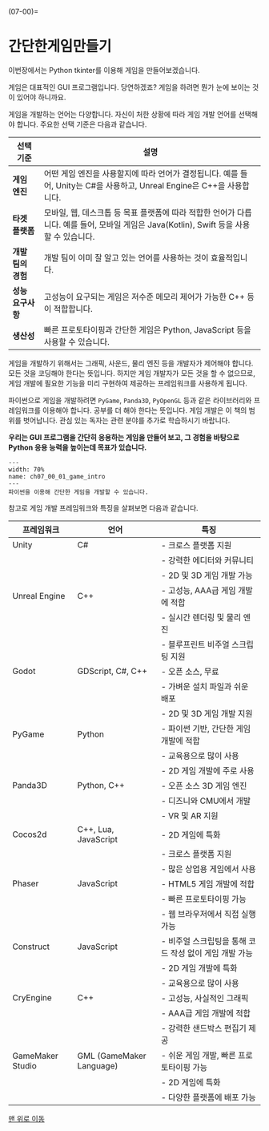 (07-00)=
# 간단한게임만들기

이번장에서는 Python tkinter를 이용해 게임을 만들어보겠습니다.

게임은 대표적인 GUI 프로그램입니다. 당연하겠죠? 게임을 하려면 뭔가 눈에 보이는 것이 있어야 하니까요.

게임을 개발하는 언어는 다양합니다. 자신이 처한 상황에 따라 게임 개발 언어를 선택해야 합니다. 주요한 선택 기준은 다음과 같습니다.


| 선택 기준| 설명|
|---------|-----|
| **게임 엔진**| 어떤 게임 엔진을 사용할지에 따라 언어가 결정됩니다. 예를 들어, Unity는 C#을 사용하고, Unreal Engine은 C++을 사용합니다.|
| **타겟 플랫폼**| 모바일, 웹, 데스크톱 등 목표 플랫폼에 따라 적합한 언어가 다릅니다. 예를 들어, 모바일 게임은 Java(Kotlin), Swift 등을 사용할 수 있습니다.|
| **개발 팀의 경험**| 개발 팀이 이미 잘 알고 있는 언어를 사용하는 것이 효율적입니다.|
| **성능 요구사항**| 고성능이 요구되는 게임은 저수준 메모리 제어가 가능한 C++ 등이 적합합니다.|
| **생산성**| 빠른 프로토타이핑과 간단한 게임은 Python, JavaScript 등을 사용할 수 있습니다.|

게임을 개발하기 위해서는  그래픽, 사운드, 물리 엔진 등을 개발자가 제어해야 합니다. 모든 것을 코딩해야 한다는 뜻입니다. 하지만 게임 개발자가 모든 것을 할 수 없으므로, 게임 개발에 필요한 기능을 미리 구현하여 제공하는 프레임워크를 사용하게 됩니다.

파이썬으로 게임을 개발하려면 `PyGame`, `Panda3D`, `PyOpenGL` 등과 같은 라이브러리와 프레임워크를 이용해야 합니다. 공부를 더 해야 한다는 뜻입니다. 게임 개발은 이 책의 범위를 벗어납니다. 관심 있는 독자는 관련 분야를 추가로 학습하시기 바랍니다.

**우리는 GUI 프로그램을 간단히 응용하는 게임을 만들어 보고, 그 경험을 바탕으로 Python 응용 능력을 높이는데 목표가 있습니다.**

```{figure} ../imgs/chap_07/ch07_00_01_game_intro.webp
---
width: 70%
name: ch07_00_01_game_intro
---
파이썬을 이용해 간단한 게임을 개발할 수 있습니다.
```

참고로 게임 개발 프레임워크와 특징을 살펴보면 다음과 같습니다.

| 프레임워크| 언어| 특징|
|-|-|-|
| Unity| C#| - 크로스 플랫폼 지원|
||| - 강력한 에디터와 커뮤니티|
||| - 2D 및 3D 게임 개발 가능|
| Unreal Engine| C++| - 고성능, AAA급 게임 개발에 적합|
||| - 실시간 렌더링 및 물리 엔진|
||| - 블루프린트 비주얼 스크립팅 지원|
| Godot| GDScript, C#, C++| - 오픈 소스, 무료|
||| - 가벼운 설치 파일과 쉬운 배포|
||| - 2D 및 3D 게임 개발 지원|
|PyGame| Python| - 파이썬 기반, 간단한 게임 개발에 적합|
||| - 교육용으로 많이 사용|
||| - 2D 게임 개발에 주로 사용|
| Panda3D| Python, C++| - 오픈 소스 3D 게임 엔진|
||| - 디즈니와 CMU에서 개발|
||| - VR 및 AR 지원|
| Cocos2d| C++, Lua, JavaScript| - 2D 게임에 특화|
||| - 크로스 플랫폼 지원|
||| - 많은 상업용 게임에서 사용|
| Phaser| JavaScript| - HTML5 게임 개발에 적합|
||| - 빠른 프로토타이핑 가능|
||| - 웹 브라우저에서 직접 실행 가능|
| Construct| JavaScript| - 비주얼 스크립팅을 통해 코드 작성 없이 게임 개발 가능|
||| - 2D 게임 개발에 특화|
||| - 교육용으로 많이 사용|
| CryEngine| C++| - 고성능, 사실적인 그래픽|
||| - AAA급 게임 개발에 적합|
||| - 강력한 샌드박스 편집기 제공|
| GameMaker Studio| GML (GameMaker Language)| - 쉬운 게임 개발, 빠른 프로토타이핑 가능|
||| - 2D 게임에 특화|
||| - 다양한 플랫폼에 배포 가능|

[맨 위로 이동]((07-00))